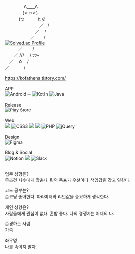 

　　　　 Λ____Λ <br/>
　　　　(ㅎㅁㅎ) <br/>
　&nbsp;&nbsp;　&nbsp;&nbsp;(つ&nbsp;&nbsp;&nbsp;&nbsp;&nbsp;&nbsp;&nbsp;&nbsp;&nbsp;&nbsp;と彡 <br/>
　　　　　　　    &nbsp;&nbsp;／　/ <br/>
　　　　　　    &nbsp;&nbsp;／　 / <br/>
　　　　　    &nbsp;&nbsp;／　　/ <br/>
        [![Solved.ac Profile](http://mazassumnida.wtf/api/v2/generate_badge?boj=hye023)](https://solved.ac/hye023/) <br/>
　　　／　　 / <br/>
　　／ /// 　/ ﾂﾂｰ <br/>
　／　☆　/ <br/>
 ／　　 　/<br/>  
https://kofathena.tistory.com/
<br/>
<br/>
APP <br/>
![Android](https://img.shields.io/badge/Android-3DDC84?style=for-the-badge&logo=android&logoColor=white) :heavy_minus_sign:
![Kotlin](https://img.shields.io/badge/kotlin-%237F52FF.svg?style=for-the-badge&logo=kotlin&logoColor=white) ![Java](https://img.shields.io/badge/java-%23ED8B00.svg?style=for-the-badge&logo=openjdk&logoColor=white)
<br/> 
<br/>
Release <br/>
![Play Store](https://img.shields.io/badge/Google_Play-414141?style=for-the-badge&logo=google-play&logoColor=white)
<br/><br/>
Web <br/>
<img src="https://img.shields.io/badge/html5-E34F26?style=for-the-badge&logo=html5&logoColor=white"> 
![CSS3](https://img.shields.io/badge/css3-%231572B6.svg?style=for-the-badge&logo=css3&logoColor=white)
<img src="https://img.shields.io/badge/javascript-F7DF1E?style=for-the-badge&logo=javascript&logoColor=black"> 
<img src="https://img.shields.io/badge/bootstrap-7952B3?style=for-the-badge&logo=bootstrap&logoColor=white">
![PHP](https://img.shields.io/badge/php-%23777BB4.svg?style=for-the-badge&logo=php&logoColor=white)
![jQuery](https://img.shields.io/badge/jquery-%230769AD.svg?style=for-the-badge&logo=jquery&logoColor=white)
<br/> <br/>
Design  <br/>
![Figma](https://img.shields.io/badge/figma-%23F24E1E.svg?style=for-the-badge&logo=figma&logoColor=white)
<br/> <br/>
Blog & Social <br/>
![Notion](https://img.shields.io/badge/Notion-%23000000.svg?style=for-the-badge&logo=notion&logoColor=white)
<img src="https://img.shields.io/badge/Tistoty-000000?style=for-the-badge&logo=Tistoty&logoColor=white"/>
![Slack](https://img.shields.io/badge/Slack-4A154B?style=for-the-badge&logo=slack&logoColor=white)
<br/> <br/>

업무 성향은? <br/>
무조건 사수에게 맞춘다. 팀의 목표가 우선이다. 책임감을 갖고 일한다. 

코드 공부는? <br/>
손코딩 좋아한다. 파라미터와 리턴값을 중요하게 생각한다. 

개인 성향은? <br/>
사람들에게 관심이 없다. 혼밥 좋다. 나의 경쟁자는 어제의 나. 

존경하는 사람 <br/>
가족

좌우명 <br/>
나를 속이지 말자. 
